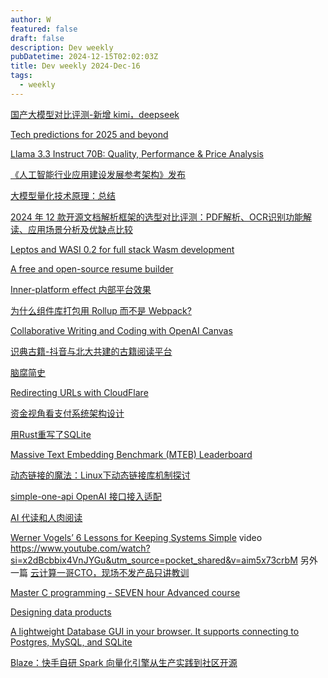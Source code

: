 ```yaml
---
author: W
featured: false
draft: false
description: Dev weekly
pubDatetime: 2024-12-15T02:02:03Z
title: Dev weekly 2024-Dec-16
tags:
  - weekly
---
```


[]()

[]()

[]()

[]()

[]()

[]()

[国产大模型对比评测-新增 kimi，deepseek](https://refusea.com/?p=1728)

[Tech predictions for 2025 and beyond](https://allthingsdistributed.com/2024/12/tech-predictions-for-2025-and-beyond.html)

[Llama 3.3 Instruct 70B: Quality, Performance & Price Analysis](https://artificialanalysis.ai/models/llama-3-3-instruct-70b)

[《人工智能行业应用建设发展参考架构》发布](https://mp.weixin.qq.com/s?__biz=MzU2OTA0NzE2NA%3D%3D&abtest_cookie=AAACAA%3D%3D&ascene=56&chksm=fd8a64840c0f79161422c5bc7d0270b394edf865e5fb523f2545f8885837c1daf3c56e359223&clicktime=1733556925&countrycode=CN&devicetype=android-34&enterid=1733556925&exportkey=n_ChQIAhIQsuzQxIVMnSHLjB2Vi6iXBRLjAQIE97dBBAEAAAAAABRtOCxVTOcAAAAOpnltbLcz9gKNyK89dVj09QwkzFjWdJ%2FzfHzNIossXFOTGMGgQVi7ne7FI%2Bnmek31OMs6fLsyJ3cAc7yO9klKG6jZslAJrLJ0UT8bXhbsEcpcSs%2ByuEXFjLmHF8ZoQ5cdLKfPdCAFdyZ1Oh%2FlfLcC0%2BDKFlan%2FGxgdBvbXcFMMWkyVLaT2GTu4ksOCBo%2B3qlXptkgnPji0IEOzRypKcN%2Bksa9aBpygsg7%2F6k9UK%2BD%2BU0clFj%2F0zi5cOVUG4fm982gbhMsFqya3FWwD6fQ&fasttmpl_flag=0&fasttmpl_fullversion=7502971-zh_CN-zip&fasttmpl_type=0&finder_biz_enter_id=4&flutter_pos=46&idx=2&lang=zh_CN&mid=2247661802&nettype=3gnet&pass_ticket=Nn6MEouf%2FQuJfK2tobeg5wOfrgusAcek5OHi4UZc8NYoEcsB1%2FpUlLcpJNexrI4U&ranksessionid=1733556867&realreporttime=1733556925297&scene=90&session_us=gh_a2e4af93e6cf&sessionid=1733556069&sn=4a0f6a0058b1775366b57ac36099ed41&subscene=93&utm_source=pocket_shared&version=2800363f&wx_header=3&xtrack=1)

[大模型量化技术原理：总结](https://mp.weixin.qq.com/s?__biz=MzU3Mzg5ODgxMg%3D%3D&abtest_cookie=AAACAA%3D%3D&ascene=56&chksm=fc135d8c9304cac9c3de87b7bb2c7acddbfbf42c770319ee22f117aada89ad76bbd3e956684f&clicktime=1733869139&countrycode=CN&devicetype=android-34&enterid=1733869139&exportkey=n_ChQIAhIQ7nxy0Mf4kN%2FGAUKUJBrSBxLjAQIE97dBBAEAAAAAALVmF3tU7%2BkAAAAOpnltbLcz9gKNyK89dVj0%2BXxSAMPOs%2BSJAmn4EmBJxUjh1hiB5bszWpTWpYEt9b4k%2Bv%2BjJOjpO4WsRRzgLslcOIHSBOQPpnXwzUATvZKB1fwc%2F1oOTnugaz3fv0dzl0l9aWk0jujY31STUe8YVvEsDwi38rQp7KXgGOD72N4%2FGzthks11Z2b3JEBQc6b7FmF0xIKPw2YFCDxRFR2Ar37IHDTTqQNIod2fdj%2B99Hfh1lIQepS3go9sdLPu3%2FkEUVk5%2BGFcJGbRUFSjfanH&fasttmpl_flag=0&fasttmpl_fullversion=7508913-zh_CN-zip&fasttmpl_type=0&finder_biz_enter_id=4&flutter_pos=13&idx=1&lang=zh_CN&mid=2247492693&nettype=WIFI&pass_ticket=q55xTShljUStK0aJR5TeLl04daHMRSLDNMj3NHt4kOUX3xyEHPr%2F9tX%2B15PFt3H7&ranksessionid=1733869043&realreporttime=1733869139956&scene=90&session_us=gh_4188ef753b62&sessionid=1733868782&sn=d3e7031344ab03cf8176e715d67753a3&subscene=93&version=2800363f&wx_header=3&xtrack=1)

[2024 年 12 款开源文档解析框架的选型对比评测：PDF解析、OCR识别功能解读、应用场景分析及优缺点比较](https://mp.weixin.qq.com/s?__biz=Mzg2OTk1NDQ4Ng%3D%3D&abtest_cookie=AAACAA%3D%3D&ascene=56&chksm=cf26550da6e9ba34d14473afd028f62b5e7858426d84d14482f36677382401d95bb0fa75d4e7&clicktime=1733868821&countrycode=CN&devicetype=android-34&enterid=1733868821&exportkey=n_ChQIAhIQdKTc2Q5uHeylYariePPfqBLjAQIE97dBBAEAAAAAAFdjDD30qoIAAAAOpnltbLcz9gKNyK89dVj0GIuVlHMtnKQEKm5qEu3rsJTHjMFOeRedogImurUGM0Rac31IwLgiuoZIWi9soQI%2F%2B0G0BHPN1rcdcYd8DyoWeUn6w%2Ftg3U1zstr%2FlAbyxPS3krsgRUp1OoRCdBt6Fh5OedyefcrQvZUd5s8NPH7Zadi8qDPNBFtqVbCFjqOssOIi3lVTXoTBellU3%2BPJgI%2BxBaA90w%2FwCsK7N0Fyf3VQ%2BLEB2qGS%2BNQvRBNXrQN4mC974AtGzoqRYZdcMRV6&fasttmpl_flag=0&fasttmpl_fullversion=7508913-zh_CN-zip&fasttmpl_type=0&finder_biz_enter_id=4&flutter_pos=4&idx=1&lang=zh_CN&mid=2247485501&nettype=WIFI&pass_ticket=nxLrFZ4wYRDA7DYskbMduSB%2B12igAqpIQa3e85PMwjE0MIP5%2FrsQuKwZ8I0U8ZrV&ranksessionid=1733868784&realreporttime=1733868821241&scene=90&session_us=gh_ec777b357608&sessionid=1733868782&sn=37f0b92973d71f7b15c45923311f6446&subscene=93&version=2800363f&wx_header=3&xtrack=1)

[Leptos and WASI 0.2 for full stack Wasm development](https://wasmcloud.com/blog/2024-12-10-leptos-and-wasi-0.2-for-full-stack-wasm-development)

[A free and open-source resume builder](https://rxresu.me/)

[Inner-platform effect 内部平台效果](https://en.wikipedia.org/wiki/Inner-platform_effect)

[为什么组件库打包用 Rollup 而不是 Webpack?](https://mp.weixin.qq.com/s?__biz=Mzg4MTYwMzY1Mw%3D%3D&abtest_cookie=AAACAA%3D%3D&ascene=56&chksm=ce076e06a12992b87d0f9ec7d752916dcca6ab194479021bef6ac573843faa3dbbf1cacc397c&clicktime=1733829385&countrycode=CN&devicetype=android-34&enterid=1733829385&exportkey=n_ChQIAhIQqLSBsWZDGhJMnvz%2FEF5aBRLjAQIE97dBBAEAAAAAAGngB%2FFHROwAAAAOpnltbLcz9gKNyK89dVj05NvClItMP3aq9U%2F0EiSaTImC23FoKvsepIWil3Is54i%2FoUe%2B1Doxwudh1Iqske191v4%2BP6qCV8S%2BA66Kqc67mSK8n3xQausIEh1nS3dWQBbYjr2e5lIx4Ob94YSLSSNy1LxuwFe7oUI1XI5pbP%2Fc7rmpRsleBQ%2B3se9i0IIdAoNi%2FMjWY5NSD9zDhjIp09ehGByrQLKFQYkS1g6nMqFUYCDN5Z8YHgSYOqiKTBqp8teNw%2BCv0twv8HT9y1GI&fasttmpl_flag=0&fasttmpl_fullversion=7508629-zh_CN-zip&fasttmpl_type=0&finder_biz_enter_id=4&flutter_pos=1&idx=1&lang=zh_CN&mid=2247513852&nettype=3gnet&pass_ticket=WICsnwlBrSCwzf%2FxAO5AY7Vf70FoSXiWCQ5cW17JmrEwctEz7xgQ758sIxPIdIzA&ranksessionid=1733829342&realreporttime=1733829386004&scene=90&session_us=gh_4ef2f1ed6b20&sessionid=1733829358&sn=c7f3ebdede014b8960ccc8fd1fda6ed0&subscene=93&version=2800363f&wx_header=3&xtrack=1)

[Collaborative Writing and Coding with OpenAI Canvas](https://learn.deeplearning.ai/courses/collaborative-writing-and-coding-with-openai-canvas/lesson/1/introduction)

[识典古籍-抖音与北大共建的古籍阅读平台](https://www.shidianguji.com/)

[脑腐简史](https://mp.weixin.qq.com/s?__biz=MjM5MzAyODQ4NA%3D%3D&abtest_cookie=AAACAA%3D%3D&ascene=56&chksm=b00cc32fab6e7057f101d3e9491f91d4f0454d6d7361281a4810ab28a4d0599ce319419431bc&clicktime=1733869043&countrycode=CN&devicetype=android-34&enterid=1733869043&exportkey=n_ChQIAhIQJgDkEOrn7Lyp8CQKF%2FPLERLjAQIE97dBBAEAAAAAAGXiLXz8H%2FkAAAAOpnltbLcz9gKNyK89dVj0JqcdpYoK%2FWZZqbUPCLbWkNXIq%2FEzWlGQRJyLd%2Bs1YCz%2FAOAZUTcPZn2IPRA5HJ2fh9kMK1DlPyYiD%2BO3HSomNgNAjuLt%2B10bRO0Du98jmTYJegPGExz%2BB3bsGAqMn8VsKmy4KieQkZuLOhTrdZQnHHZ7fUdOGfefOstsEPlVoi7eebWQPXck%2Bkw8Gzvejsv8yWv6hmLd8%2BUQl%2BU5a9MAbq51RMUlMqMjRwJ20nOBop5rf97tC9relURAf3oP&fasttmpl_flag=0&fasttmpl_fullversion=7508913-zh_CN-zip&fasttmpl_type=0&finder_biz_enter_id=4&flutter_pos=11&idx=1&lang=zh_CN&mid=2456805596&nettype=WIFI&pass_ticket=n8umDMDt2HZqavgGDawkOIVqMMv7qRQ7jNdDlR%2FmO16vWWykF7dIngaHgmSiIkp5&ranksessionid=1733868821&realreporttime=1733869043208&scene=90&session_us=gh_0f710ee3d99e&sessionid=1733868782&sn=e9e26452eb5231576ef9d8de1e6042e5&subscene=93&version=2800363f&wx_header=3&xtrack=1)

[Redirecting URLs with CloudFlare](https://codethoughts.io/posts/2024-07-31-redirecting-urls-with-cloudflare/)

[资金视角看支付系统架构设计](https://mp.weixin.qq.com/s?__biz=MzI2NDU4OTExOQ%3D%3D&abtest_cookie=AAACAA%3D%3D&ascene=56&chksm=eb31939f527b9579ef7016c89be86893e640517deb42e231e6dbd6e4c60b62b0cbd11d150500&clicktime=1733879388&countrycode=CN&devicetype=android-34&enterid=1733879388&exportkey=n_ChQIAhIQp5ZbRUqdPQd%2FI96Eq%2BZlHRLVAQIE97dBBAEAAAAAANXsCSe9qG0AAAAOpnltbLcz9gKNyK89dVj0mkFNIL%2B9Y6G2m2iojDpqHG8%2FeYnETmebMRLrVwmFambWdCHAD%2BVRGT9kG3y1Wip3Sy8h6I%2Ff8rIcOVZo%2BuEUQg%2F4Lh%2FcOINRYd6LL2SDe7V7PZnYr5zyu53TmgAcVxDvPnrfJpEiGQWN6VL6anAcS387IfF3zu6ns6Efj4kRxrEJfpa3n82KikX9mQhE17DXq9NNO55ZI6K%2Bc33RT8JFHiI7otWdnZ1%2BiRf8bv4Fpw%3D%3D&fasttmpl_flag=0&fasttmpl_fullversion=7508913-zh_CN-zip&fasttmpl_type=0&finder_biz_enter_id=4&flutter_pos=2&idx=1&lang=zh_CN&mid=2247687605&nettype=3gnet&pass_ticket=Q%2FUROJlrz95M4Z66FrxMeP3d3l7StURri2OhyiBMSbin2cNAbDZZdgHoeobJUMsd&ranksessionid=1733879375&realreporttime=1733879388394&scene=90&session_us=gh_dac78eabad6f&sessionid=1733879380&sn=4e421e09117c46a0f7d194bed5b41df9&subscene=93&version=2800363f&wx_header=3&xtrack=1)

[用Rust重写了SQLite](https://mp.weixin.qq.com/s?__biz=Mzg5Mjc3MjIyMA%3D%3D&abtest_cookie=AAACAA%3D%3D&ascene=56&chksm=c150cbda7b83a014d028bc04fa0302e05e095e6804696b50e856c3643d40d75d8ca008b22685&clicktime=1733902847&countrycode=CN&devicetype=android-34&enterid=1733902847&exportkey=n_ChQIAhIQxeaPExeNOz%2BY24Hu5JGAYhLjAQIE97dBBAEAAAAAAA81CX1NQpMAAAAOpnltbLcz9gKNyK89dVj0kamnvlyMY5dPOsZndaXOXGejj6dblZOmHHVP%2BXKrg2kwyR4n7P%2FTomIaWylScPLyPzqD1oTjCAas5J5FfUnoQ%2FAVu6xx8HHC4BR5XPMP%2FBUlilH%2BH%2Bq6qiMjyplQ4LmpESUVPJsbarS4Jrl5%2BhTP5LBtetHhocbZpRt8%2Fz1A%2BpaMj%2FPBbjt5pMIBTX5TPQ%2FNimiGg0oXZvhdfdNxVsyHR%2F6jXIwmjvXkE%2FVT2JgY4IlAqRUmq2QCZiGiAICi&fasttmpl_flag=0&fasttmpl_fullversion=7508913-zh_CN-zip&fasttmpl_type=0&finder_biz_enter_id=4&flutter_pos=2&idx=1&lang=zh_CN&mid=2247572459&nettype=WIFI&pass_ticket=sl%2Btk6vPWfq3Tsh26Fi%2Fn2Y9Mt0u7RC5C6Qxf7rUK5wkR48qQ1gsYEdXVmuF5G%2FL&ranksessionid=1733902811&realreporttime=1733902847817&scene=90&session_us=gh_9b1df4558a05&sessionid=1733902840&sn=f9b78b556d1cb1ab08bf97bd92ec0e2d&subscene=93&utm_source=pocket_shared&version=2800363f&wx_header=3&xtrack=1)

[Massive Text Embedding Benchmark (MTEB) Leaderboard](https://huggingface.co/spaces/mteb/leaderboard)

[动态链接的魔法：Linux下动态链接库机制探讨](https://mp.weixin.qq.com/s?__biz=MzIzOTU0NTQ0MA%3D%3D&abtest_cookie=AAACAA%3D%3D&ascene=56&chksm=e80e2c4d07523b0707da42feb8f07350fba4626f2490b79f0910407934cca2f960f28cb82323&clicktime=1733879125&countrycode=CN&devicetype=android-34&enterid=1733879125&exportkey=n_ChQIAhIQ8ueqkP%2FeJWlU5bquVXkHKBLjAQIE97dBBAEAAAAAAORGJzs5fHUAAAAOpnltbLcz9gKNyK89dVj0V1k13DjvYCjMUb%2BGMuNKVXdRMhe%2Fx1Y69gKAIvuP%2Bc3wRctmvIZXQilXownEqGlp6HCs9ZDyTprvvY2NNpYSMzAiV5pivIOoIUeCTZtkeVRM7CTs1JUbsGjelkHRaHVlKItOxT1oRH%2BXb4UYZhTtqOW%2FArxXkrfWHAv5LERYQCXPf4fRNjWLMc4SlrQVoENCqikctWgObB4wTa6EaS46OKAULqiLiyOUnZUDcoHhMyC9MirnqdLMKTVBifcz&fasttmpl_flag=0&fasttmpl_fullversion=7508913-zh_CN-zip&fasttmpl_type=0&finder_biz_enter_id=4&flutter_pos=2&idx=1&lang=zh_CN&mid=2247543414&nettype=3gnet&pass_ticket=idFEJgabwo5d1pi6EVm8KFadPB9UFKxbpTDLutPLncHijHEG3TQ%2FRxR2SUqhoBRe&ranksessionid=1733877869&realreporttime=1733879125460&scene=90&session_us=gh_7fc9311f04ad&sessionid=1733878890&sn=f776d9bceb9ea25e171f72238d5e8fdf&subscene=93&utm_source=pocket_shared&version=2800363f&wx_header=3&xtrack=1)

[simple-one-api OpenAI 接口接入适配](https://github.com/fruitbars/simple-one-api)

[AI 代读和人肉阅读](https://mp.weixin.qq.com/s?__biz=MjM5MjAzODU2MA%3D%3D&abtest_cookie=AAACAA%3D%3D&ascene=56&chksm=bcd67c3758109b0dfaa407c2ad68c2b9aeb112b3ecaac63a6c2196d602603ade4458a01824c9&clicktime=1733730552&countrycode=CN&devicetype=android-34&enterid=1733730552&exportkey=n_ChQIAhIQwc%2BPmbuvHJw268jxL08V7BLjAQIE97dBBAEAAAAAABEJOoPzGjcAAAAOpnltbLcz9gKNyK89dVj0xF9x6osQpME4h8vrv9ZSyqba%2Fc6ONThqPy72VQ8da9hJDZQ%2BxAyvXOr3KdeHGp1OmVk8X3zjc3oU5by9d4YfBJf6COWa3I4nCKWMRfN9gT1aMuHABIQH346TMBoeJr7g1pfASBE1SPYSTGEGsr7qJwXvl9iVwImgkkYX9oFzEbknmqwd1KeNUSoLPLnaTxVZo7KeYB8e6rsd9kUFdx3k1t39lceVSc7%2FXGFeItLqcBMSjLR0potOQ1%2FvuxpE&fasttmpl_flag=0&fasttmpl_fullversion=7502971-zh_CN-zip&fasttmpl_type=0&finder_biz_enter_id=4&flutter_pos=16&idx=1&lang=zh_CN&mid=2652801805&nettype=3gnet&pass_ticket=%2FMrp6CvGUAH8WZIkBr1Ou2Du3g4JSGkoF118LVIz8OdSneiFF8IT%2FlbI8%2F5yulnR&ranksessionid=1733730112&realreporttime=1733730552150&scene=90&session_us=gh_54c735218a29&sessionid=1733729704&sn=daf538698ddcda41bb41e409c4063fe2&subscene=93&utm_source=pocket_shared&version=2800363f&wx_header=3&xtrack=1)

[Werner Vogels’ 6 Lessons for Keeping Systems Simple](https://thenewstack.io/werner-vogels-6-lessons-for-keeping-systems-simple/) video https://www.youtube.com/watch?si=x2dBcbbix4VnJYGu&utm_source=pocket_shared&v=aim5x73crbM 另外一篇 [云计算一哥CTO，现场不发产品只讲教训](https://mp.weixin.qq.com/s?__biz=MzIzNjc1NzUzMw%3D%3D&abtest_cookie=AAACAA%3D%3D&ascene=56&chksm=e9e6a9062874ba7c16e2eddd5a8b0157b65dd0d37ad52ded371b58cbcfe47abfaf61d509c8e0&clicktime=1733473844&countrycode=CN&devicetype=android-34&enterid=1733473844&exportkey=n_ChQIAhIQCsAqJ%2BOT2p1MujTDTQK49hLjAQIE97dBBAEAAAAAABrCIV0cyoAAAAAOpnltbLcz9gKNyK89dVj0hCO3gTU4B9HsZ1dVcTzWxhp%2FZ%2FXgH0h8PWB55mOrczJ%2BxReRTuqRwpF%2FVkPrFdXzsqcYOHbNixxG3biTy2bThqwV0k5%2BLdDRW%2FUYtr6sjX9HfjliopAgGiMoxJdlQ8LdFto910LSudWZIZ0SLW3bsSeW3%2BCtz4OakKzzMASROwQUHKdkDSDjEWLPWVcxQX0m6%2FV8KIZWjFGDmKvIufd0r%2FWdugS8UAzz7FM7uxZoHv3bw%2BqXkFMiCSqlvya1&fasttmpl_flag=0&fasttmpl_fullversion=7501775-zh_CN-zip&fasttmpl_type=0&finder_biz_enter_id=4&flutter_pos=4&idx=1&lang=zh_CN&mid=2247764912&nettype=WIFI&pass_ticket=9ooLghT4ugJyYJAfi29ptbs%2Fwcqr8KGmKa0rrz6g5sop%2FTfh9YbzmIXE4xqon%2FOt&ranksessionid=1733472821&realreporttime=1733473844155&scene=90&session_us=gh_114e76fd6e5d&sessionid=1733472422&sn=4ab878846749f3ab782d619888757a4d&subscene=93&utm_source=pocket_shared&version=2800363f&wx_header=3&xtrack=1)

[Master C programming - SEVEN hour Advanced course](https://www.youtube.com/watch?v=PoG81edxEo4)

[Designing data products](https://martinfowler.com/articles/designing-data-products.html)

[A lightweight Database GUI in your browser. It supports connecting to Postgres, MySQL, and SQLite](https://github.com/outerbase/studio)

[Blaze：快手自研 Spark 向量化引擎从生产实践到社区开源](https://mp.weixin.qq.com/s?__biz=MzU1NTMyOTI4Mw%3D%3D&abtest_cookie=AAACAA%3D%3D&ascene=56&chksm=fa597130e4bf8738abe97341521aee2ded09244ba987af7c44ca33a1c1523ada30e996cd1586&clicktime=1733473918&countrycode=CN&devicetype=android-34&enterid=1733473918&exportkey=n_ChQIAhIQDPTduB6173q5dQEaMO1WkBLjAQIE97dBBAEAAAAAAEWoLT0tGnAAAAAOpnltbLcz9gKNyK89dVj0eMVPA%2F8BnO6fwZj7kRMp6p6uz3dcf46gqIGbGcRLymlobxesRjqaJ9PP4%2B1qrNxxcwb9wmoloRWJMwXrgyVEbttEUaF94LE6ujhnjm29D%2BMFJqO%2FS1dopR%2FuC6LB02UCEh19dzZ0SJnQwluvIzsveyI6Z5U%2BQm4uHgaoqtKkD1fkwrLsfMTv0X81jdKQiyH6qGa7ruxu2Nmc0jesZDOCsOz5FdA8qCS3qDQYrn35UK8jAHyNN3WHSzWS%2BRRN&fasttmpl_flag=0&fasttmpl_fullversion=7501775-zh_CN-zip&fasttmpl_type=0&finder_biz_enter_id=4&flutter_pos=8&idx=1&lang=zh_CN&mid=2247754469&nettype=WIFI&pass_ticket=FqpIBbdv3BvozGeXAWzmzF2qVjA%2BNt2QUo9tzA2QWwe1jrT14armARjYRm0jbOY0&ranksessionid=1733473873&realreporttime=1733473918401&scene=90&session_us=gh_3420d4a1369b&sessionid=1733472422&sn=5451f4debcb3c810c0333208b23db9b1&subscene=93&utm_source=pocket_shared&version=2800363f&wx_header=3&xtrack=1)

[]()

[]()

[]()

[]()

[]()

[]()

[]()

[]()

[]()

[]()

[]()

[]()

[]()

[]()

[]()

[]()

[]()

[]()

[]()

[]()

[]()

[]()

[]()

[]()

[]()

[]()

[]()

[]()

[]()

[]()

[]()

[]()

[]()

[]()

[]()

[]()

[]()

[]()

[]()

[]()

[]()

[]()

[]()

[]()

[]()

[]()

[]()

[]()

[]()

[]()

[]()

[]()

[]()

[]()
